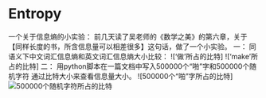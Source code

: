 # Entropy
一个关于信息熵的小实验：
前几天读了吴老师的《数学之美》的第六章，关于【同样长度的书，所含信息量可以相差很多】这句话，做了一个小实验。
一：
同语义下中文词汇信息熵和英文词汇信息熵大小比较：
![‘做’所占的比特]
![‘make’所占的比特]
二：
用python脚本在一篇文档中写入500000个“啪”字和500000个随机字符
通过比特大小来查看信息量大小。
![500000个“啪”字所占的比特]
![500000个随机字符所占的比特](http://yun.baidu.com/disk/home?errno=0&errmsg=Auth%20Login%20Sucess&stoken=4864531f4020a78aaacca64ceb6c6b933307782c6d7658f365702486fd4969a036654819eae2f75d519c156c5f712178ec2ccc3ae0edde143c4d88535587ab5db0199fe093cf&bduss=a505a8b4c566877ba03cdfaf438b3150ecc05bba0fdf87b9834e0575764a845a36cb9807d4563d4134b9131196ab40c0c71f7471c0731577a5316d1a7492fb75014da1a94bc73d8a4bbd9dbf64e5e072f54c166a3f88a94336338d6a7f1cb3dfeb39f87f13eb898c8604a7a118296f615171bf8a57eca49948ae150eceff66a908a68f9a063b7f4be689810a4e8d924b2528046eef8d908c64c15b5c65583d6310788519cd107eb47ddcca9fb39f094573d29baaa5a2636a5be1b1a50fa89c6ee075585b760e&ssnerror=0#list/vmode=list&path=%2F1)
